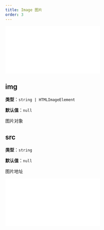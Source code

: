 ```yaml
---
title: Image 图片
order: 3
---
```


<embed src="../../common/ShapeStyleProps.zh.md"></embed>

## img

**类型**：`string | HTMLImageElement`

**默认值**：`null`

图片对象

## src

**类型**：`string`

**默认值**：`null`

图片地址

<embed src="../../common/BaseStyleProps.zh.md"></embed>
